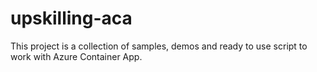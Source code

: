 # upskilling-aca
This project is a collection of samples, demos and ready to use script to work with Azure Container App.
